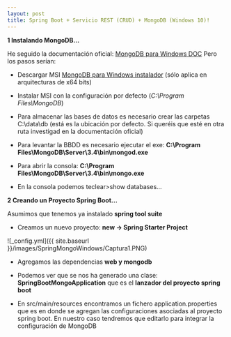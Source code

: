 ```yaml
---
layout: post
title: Spring Boot + Servicio REST (CRUD) + MongoDB (Windows 10)!
---
```


**1 Instalando MongoDB...**

He seguido la documentación oficial: [MongoDB para Windows DOC](https://docs.mongodb.com/manual/tutorial/install-mongodb-on-windows/)
Pero los pasos serían:

- Descargar MSI [MongoDB para Windows instalador](https://www.mongodb.com/download-center#community) (sólo aplica en arquitecturas de x64 bits)

- Instalar MSI con la configuración por defecto (*C:\Program Files\MongoDB*)

- Para almacenar las bases de datos es necesario crear las carpetas C:\data\db (está es la ubicación por defecto. Si queréis que esté en otra ruta investigad en la documentación oficial)

- Para levantar la BBDD es necesario ejecutar el exe: **C:\Program Files\MongoDB\Server\3.4\bin\mongod.exe**

- Para abrir la consola: **C:\Program Files\MongoDB\Server\3.4\bin\mongo.exe**

- En la consola podemos teclear>show databases...





**2 Creando un Proyecto Spring Boot...**

Asumimos que tenemos ya instalado **spring tool suite**

- Creamos un nuevo proyecto: **new -> Spring Starter Project** 

![_config.yml]({{ site.baseurl }}/images/SpringMongoWindows/Captura1.PNG)

- Agregamos las dependencias **web y mongodb**

- Podemos ver que se nos ha generado una clase:  
**SpringBootMongoApplication** que es el **lanzador del proyecto spring boot**

- En src/main/resources encontramos un fichero application.properties que es en donde se agregan las configuraciones asociadas al proyecto spring boot.
En nuestro caso tendremos que editarlo para integrar la configuración de MongoDB



